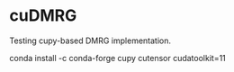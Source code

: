 # cuDMRG
Testing cupy-based DMRG implementation.

conda install -c conda-forge cupy cutensor cudatoolkit=11

